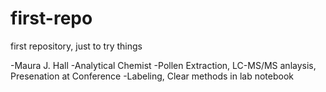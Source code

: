 # first-repo
first repository, just to try things

-Maura J. Hall
-Analytical Chemist 
-Pollen Extraction, LC-MS/MS anlaysis, Presenation at Conference
-Labeling, Clear methods in lab notebook
